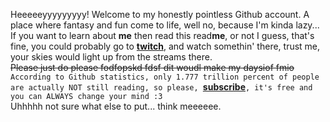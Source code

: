 Heeeeeyyyyyyyyy! Welcome to my honestly pointless Github account. A place where fantasy and fun come to life, well no, because I'm kinda lazy...<br>
If you want to learn about **me** then read this read**me**, or not I guess, that's fine, you could probably go to [__twitch__](https://www.twitch.tv/coastalskies), and watch somethin' there, trust me, your skies would light up from the streams there.<br>
~~Please just do please fodfopskd fdsf dit  woudl make my daysiof fmio~~
`According to Github statistics, only 1.777 trillion percent of people are actually NOT still reading, so please, `[__subscribe__](https://www.youtube.com/simonkitty)`, it's free and you can ALWAYS change your mind :3`<br>
Uhhhhh not sure what else to put... think meeeeee.
